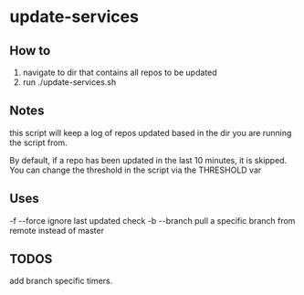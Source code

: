 # update-services

## How to

1. navigate to dir that contains all repos to be updated
2. run ./update-services.sh

## Notes

this script will keep a log of repos updated based in the dir you are running the script from.

By default, if a repo has been updated in the last 10 minutes, it is skipped. You can change the threshold in the script via the THRESHOLD var

## Uses

-f --force 
  ignore last updated check
-b --branch
  pull a specific branch from remote instead of master

## TODOS
add branch specific timers.
